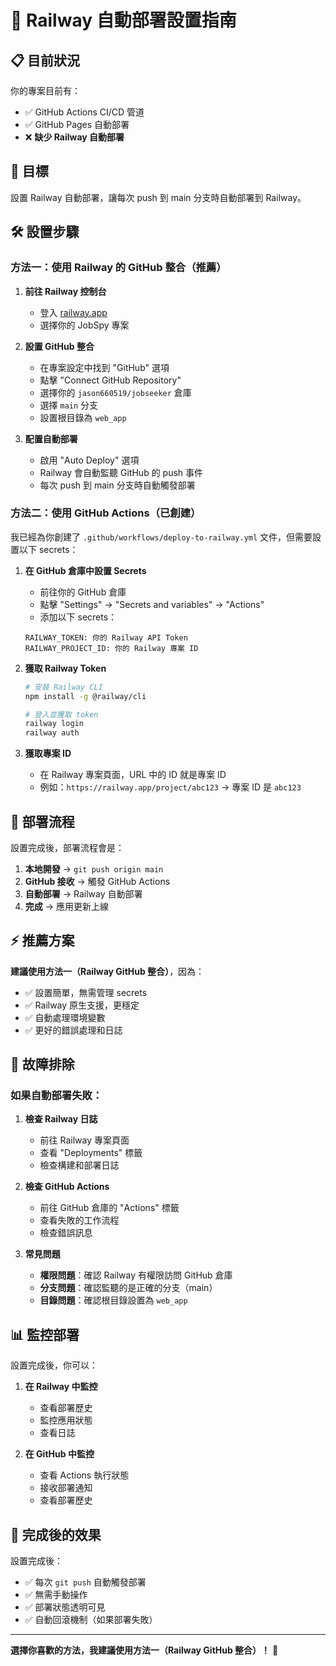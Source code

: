 # 🚀 Railway 自動部署設置指南

## 📋 目前狀況

你的專案目前有：

- ✅ GitHub Actions CI/CD 管道
- ✅ GitHub Pages 自動部署
- ❌ **缺少 Railway 自動部署**

## 🎯 目標

設置 Railway 自動部署，讓每次 push 到 main 分支時自動部署到 Railway。

## 🛠️ 設置步驟

### 方法一：使用 Railway 的 GitHub 整合（推薦）

1. **前往 Railway 控制台**

   - 登入 [railway.app](https://railway.app)
   - 選擇你的 JobSpy 專案

2. **設置 GitHub 整合**

   - 在專案設定中找到 "GitHub" 選項
   - 點擊 "Connect GitHub Repository"
   - 選擇你的 `jason660519/jobseeker` 倉庫
   - 選擇 `main` 分支
   - 設置根目錄為 `web_app`

3. **配置自動部署**
   - 啟用 "Auto Deploy" 選項
   - Railway 會自動監聽 GitHub 的 push 事件
   - 每次 push 到 main 分支時自動觸發部署

### 方法二：使用 GitHub Actions（已創建）

我已經為你創建了 `.github/workflows/deploy-to-railway.yml` 文件，但需要設置以下 secrets：

1. **在 GitHub 倉庫中設置 Secrets**

   - 前往你的 GitHub 倉庫
   - 點擊 "Settings" → "Secrets and variables" → "Actions"
   - 添加以下 secrets：

   ```
   RAILWAY_TOKEN: 你的 Railway API Token
   RAILWAY_PROJECT_ID: 你的 Railway 專案 ID
   ```

2. **獲取 Railway Token**

   ```bash
   # 安裝 Railway CLI
   npm install -g @railway/cli

   # 登入並獲取 token
   railway login
   railway auth
   ```

3. **獲取專案 ID**
   - 在 Railway 專案頁面，URL 中的 ID 就是專案 ID
   - 例如：`https://railway.app/project/abc123` → 專案 ID 是 `abc123`

## 🔄 部署流程

設置完成後，部署流程會是：

1. **本地開發** → `git push origin main`
2. **GitHub 接收** → 觸發 GitHub Actions
3. **自動部署** → Railway 自動部署
4. **完成** → 應用更新上線

## ⚡ 推薦方案

**建議使用方法一（Railway GitHub 整合）**，因為：

- ✅ 設置簡單，無需管理 secrets
- ✅ Railway 原生支援，更穩定
- ✅ 自動處理環境變數
- ✅ 更好的錯誤處理和日誌

## 🔧 故障排除

### 如果自動部署失敗：

1. **檢查 Railway 日誌**

   - 前往 Railway 專案頁面
   - 查看 "Deployments" 標籤
   - 檢查構建和部署日誌

2. **檢查 GitHub Actions**

   - 前往 GitHub 倉庫的 "Actions" 標籤
   - 查看失敗的工作流程
   - 檢查錯誤訊息

3. **常見問題**
   - **權限問題**：確認 Railway 有權限訪問 GitHub 倉庫
   - **分支問題**：確認監聽的是正確的分支（main）
   - **目錄問題**：確認根目錄設置為 `web_app`

## 📊 監控部署

設置完成後，你可以：

1. **在 Railway 中監控**

   - 查看部署歷史
   - 監控應用狀態
   - 查看日誌

2. **在 GitHub 中監控**
   - 查看 Actions 執行狀態
   - 接收部署通知
   - 查看部署歷史

## 🎉 完成後的效果

設置完成後：

- ✅ 每次 `git push` 自動觸發部署
- ✅ 無需手動操作
- ✅ 部署狀態透明可見
- ✅ 自動回滾機制（如果部署失敗）

---

**選擇你喜歡的方法，我建議使用方法一（Railway GitHub 整合）！** 🚀
